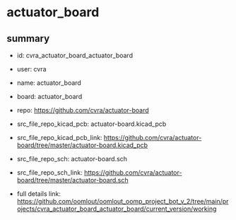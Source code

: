 # actuator_board
 
## summary 
* id: cvra_actuator_board_actuator_board
* user: cvra
* name: actuator_board
* board: actuator_board
* repo: https://github.com/cvra/actuator-board
* src_file_repo_kicad_pcb: actuator-board.kicad_pcb
* src_file_repo_kicad_pcb_link: https://github.com/cvra/actuator-board/tree/master/actuator-board.kicad_pcb


* src_file_repo_sch: actuator-board.sch
* src_file_repo_sch_link: https://github.com/cvra/actuator-board/tree/master/actuator-board.sch
* full details link: https://github.com/oomlout/oomlout_oomp_project_bot_v_2/tree/main/projects/cvra_actuator_board_actuator_board/current_version/working  







